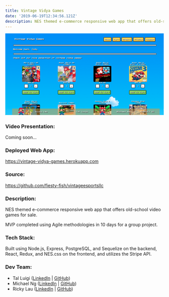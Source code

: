 ```yaml
---
title: Vintage Vidya Games
date: '2019-06-19T12:34:56.121Z'
description: NES themed e-commerce responsive web app that offers old-school video games for sale.
---
```


![Vintage Vidya Games Screenshot](./vintage-vidya-games.png)

### Video Presentation:

Coming soon...

### Deployed Web App:

https://vintage-vidya-games.herokuapp.com

### Source:

https://github.com/fiesty-fish/vintageesportsllc

### Description:

NES themed e-commerce responsive web app that offers old-school video games for sale.

MVP completed using Agile methodologies in 10 days for a group project.

### Tech Stack:

Built using Node.js, Express, PostgreSQL, and Sequelize on the backend, React, Redux, and NES.css on the frontend, and utilizes the Stripe API.

### Dev Team:

- Tal Luigi ([LinkedIn](https://www.linkedin.com/in/talluigi) | [GitHub](https://github.com/luigilegion))
- Michael Ng ([LinkedIn](https://www.linkedin.com/in/michael-m-ng) | [GitHub](https://github.com/xmng))
- Ricky Lau ([LinkedIn](https://www.linkedin.com/in/rickylaudev) | [GitHub](https://github.com/rickylaufitness))
